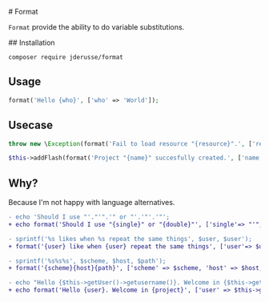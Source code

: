 # Format

`Format` provide the ability to do variable substitutions.
  
## Installation

```
composer require jderusse/format
```

## Usage

```php
format('Hello {who}', ['who' => 'World']);
```

## Usecase

```php
throw new \Exception(format('Fail to load resource "{resource}".', ['resource' => $fileName]);
```

```php
$this->addFlash(format('Project "{name}" succesfully created.', ['name' => $project->getName()]);
```

## Why?

Because I'm not happy with language alternatives.


```diff
- echo 'Should I use "'."'".'" or "'.'"'.'"';
+ echo format('Should I use "{single}" or "{double}"', ['single'=> "'", 'double' => '"']);
```

```diff
- sprintf('%s likes when %s repeat the same things', $user, $user');
+ format('{user} like when {user} repeat the same things', ['user'=> $user]);
```

```diff
- sprintf('%s%s%s', $scheme, $host, $path');
+ format('{scheme}{host}{path}', ['scheme' => $scheme, 'host' => $host, 'path' => $path]);
```

```diff
- echo "Hello {$this->getUser()->getusername()}. Welcome in {$this->getProject()->getName()}":
+ echo format('Hello {user}. Welcome in {project}', ['user' => $this->getUser()->getusername(), 'project' => $this->getProject()->getName()]):
```
